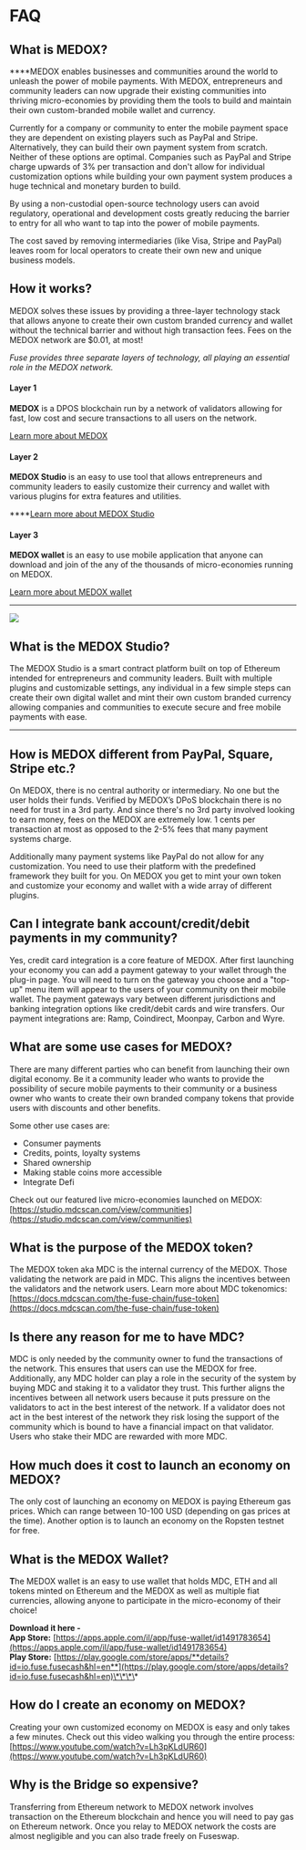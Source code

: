 # FAQ

## What is MEDOX?

  
****MEDOX enables businesses and communities around the world to unleash the power of mobile payments. With MEDOX, entrepreneurs and community leaders can now upgrade their existing communities into thriving micro-economies by providing them the tools to build and maintain their own custom-branded mobile wallet and currency. 

Currently for a company or community to enter the mobile payment space they are dependent on existing players such as PayPal and Stripe. Alternatively, they can build their own payment system from scratch. Neither of these options are optimal. Companies such as PayPal and Stripe charge upwards of 3% per transaction and don't allow for individual customization options while building your own payment system produces a huge technical and monetary burden to build. 

By using a non-custodial open-source technology users can avoid regulatory, operational and development costs greatly reducing the barrier to entry for all who want to tap into the power of mobile payments. 

The cost saved by removing intermediaries \(like Visa, Stripe and PayPal\) leaves room for local operators to create their own new and unique business models.



## How it works? 

MEDOX solves these issues by providing a three-layer technology stack that allows anyone to create their own custom branded currency and wallet without the technical barrier and without high transaction fees. Fees on the MEDOX network are $0.01, at most!

_Fuse provides three separate layers of technology, all playing an essential role in the MEDOX network._ 

#### **Layer 1**

**MEDOX** is a DPOS blockchain run by a network of validators allowing for fast, low cost and secure transactions to all users on the network. 

[Learn more about MEDOX](https://docs.mdcscan.com/become-a-validator/how-to-become-a-validator)

#### **Layer 2**

**MEDOX Studio** is an easy to use tool that allows entrepreneurs and community leaders to easily customize their currency and wallet with various plugins for extra features and utilities.   
  
****[Learn more about MEDOX Studio](https://docs.mdcscan.com/the-fuse-studio/overview)

#### **Layer 3**

**MEDOX wallet** is an easy to use mobile application that anyone can download and join of the any of the thousands of micro-economies running on MEDOX. 

[Learn more about MEDOX wallet](https://docs.mdcscan.com/the-mobile-wallet/overview)  
****

![](../.gitbook/assets/stack-faq.jpg)

## **What is the MEDOX Studio?**

The MEDOX Studio is a smart contract platform built on top of Ethereum intended for entrepreneurs and community leaders. Built with multiple plugins and customizable settings, any individual in a few simple steps can create their own digital wallet and mint their own custom branded currency allowing companies and communities to execute secure and free mobile payments with ease.   
****

## **How is MEDOX different from PayPal, Square, Stripe etc.?** 

On MEDOX, there is no central authority or intermediary. No one but the user holds their funds. Verified by MEDOX’s DPoS blockchain there is no need for trust in a 3rd party. And since there's no 3rd party involved looking to earn money, fees on the MEDOX are extremely low. 1 cents per transaction at most as opposed to the 2-5% fees that many payment systems charge. 

Additionally many payment systems like PayPal do not allow for any customization. You need to use their platform with the predefined framework they built for you. On MEDOX you get to mint your own token and customize your economy and wallet with a wide array of different plugins. 

## **Can I integrate bank account/credit/debit payments in my community?**

Yes, credit card integration is a core feature of MEDOX. After first launching your economy you can add a payment gateway to your wallet through the plug-in page. You will need to turn on the gateway you choose and a "top-up" menu item will appear to the users of your community on their mobile wallet. The payment gateways vary between different jurisdictions and banking integration options like credit/debit cards and wire transfers. Our payment integrations are: Ramp, Coindirect, Moonpay, Carbon and Wyre.

## **What are some use cases for MEDOX?** 

There are many different parties who can benefit from launching their own digital economy. Be it a community leader who wants to provide the possibility of secure mobile payments to their community or a business owner who wants to create their own branded company tokens that provide users with discounts and other benefits. 

Some other use cases are:

* Consumer payments
* Credits, points, loyalty systems
* Shared ownership
* Making stable coins more accessible
* Integrate Defi

Check out our featured live micro-economies launched on MEDOX: [https://studio.mdcscan.com/view/communities](https://studio.mdcscan.com/view/communities)

## **What is the purpose of the MEDOX token?** 

The MEDOX token aka MDC is the internal currency of the MEDOX.  Those validating the network are paid in MDC. This aligns the incentives between the validators and the network users. Learn more about MDC tokenomics: [https://docs.mdcscan.com/the-fuse-chain/fuse-token](https://docs.mdcscan.com/the-fuse-chain/fuse-token)

## **Is there any reason for me to have MDC?** 

MDC is only needed by the community owner to fund the transactions of the network. This ensures that users can use the MEDOX for free. Additionally, any MDC holder can play a role in the security of the system by buying MDC and staking it to a validator they trust. This further aligns the incentives between all network users because it puts pressure on the validators to act in the best interest of the network. If a validator does not act in the best interest of the network they risk losing the support of the community which is bound to have a financial impact on that validator. Users who stake their MDC are rewarded with more MDC. 

## **How much does it cost to launch an economy on MEDOX?**

The only cost of launching an economy on MEDOX is paying Ethereum gas prices. Which can range between 10-100 USD \(depending on gas prices at the time\). Another option is to launch an economy on the Ropsten testnet for free. 

## **What is the MEDOX Wallet?** 

**T**he MEDOX wallet is an easy to use wallet that holds MDC, ETH and all tokens minted on Ethereum and the MEDOX as well as multiple fiat currencies, allowing anyone to participate in the micro-economy of their choice!  
  
**Download it here -   
App Store:** [https://apps.apple.com/il/app/fuse-wallet/id1491783654](https://apps.apple.com/il/app/fuse-wallet/id1491783654)  
**Play Store:** [https://play.google.com/store/apps/**details?id=io.fuse.fusecash&hl=en**](https://play.google.com/store/apps/details?id=io.fuse.fusecash&hl=en)\*\*\*\*

## **How do I create an economy on MEDOX?**

Creating your own customized economy on MEDOX is easy and only takes a few minutes. Check out this video walking you through the entire process: [https://www.youtube.com/watch?v=Lh3pKLdUR60](https://www.youtube.com/watch?v=Lh3pKLdUR60)

## Why is the Bridge so expensive? 

Transferring from Ethereum network to MEDOX network involves transaction on the Ethereum blockchain and hence you will need to pay gas on Ethereum network. Once you relay to MEDOX network the costs are almost negligible and you can also trade freely on Fuseswap.

